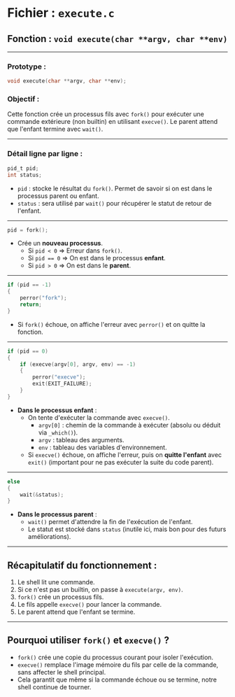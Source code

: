 # Fichier : `execute.c`

## Fonction : `void execute(char **argv, char **env)`

---

### Prototype :
```c
void execute(char **argv, char **env);
```

### Objectif :
Cette fonction crée un processus fils avec `fork()` pour exécuter une commande extérieure (non builtin) en utilisant `execve()`. Le parent attend que l'enfant termine avec `wait()`.

---

### Détail ligne par ligne :

```c
pid_t pid;
int status;
```
- `pid` : stocke le résultat du `fork()`. Permet de savoir si on est dans le processus parent ou enfant.
- `status` : sera utilisé par `wait()` pour récupérer le statut de retour de l'enfant.

---

```c
pid = fork();
```
- Crée un **nouveau processus**.
  - Si `pid < 0` ⇒ Erreur dans `fork()`.
  - Si `pid == 0` ⇒ On est dans le processus **enfant**.
  - Si `pid > 0` ⇒ On est dans le **parent**.

---

```c
if (pid == -1)
{
    perror("fork");
    return;
}
```
- Si `fork()` échoue, on affiche l'erreur avec `perror()` et on quitte la fonction.

---

```c
if (pid == 0)
{
    if (execve(argv[0], argv, env) == -1)
    {
        perror("execve");
        exit(EXIT_FAILURE);
    }
}
```
- **Dans le processus enfant** :
  - On tente d'exécuter la commande avec `execve()`.
    - `argv[0]` : chemin de la commande à exécuter (absolu ou déduit via `_which()`).
    - `argv` : tableau des arguments.
    - `env` : tableau des variables d'environnement.
  - Si `execve()` échoue, on affiche l'erreur, puis on **quitte l'enfant** avec `exit()` (important pour ne pas exécuter la suite du code parent).

---

```c
else
{
    wait(&status);
}
```
- **Dans le processus parent** :
  - `wait()` permet d'attendre la fin de l'exécution de l'enfant.
  - Le statut est stocké dans `status` (inutile ici, mais bon pour des futurs améliorations).

---

## Récapitulatif du fonctionnement :

1. Le shell lit une commande.
2. Si ce n'est pas un builtin, on passe à `execute(argv, env)`.
3. `fork()` crée un processus fils.
4. Le fils appelle `execve()` pour lancer la commande.
5. Le parent attend que l'enfant se termine.

---

## Pourquoi utiliser `fork()` et `execve()` ?
- `fork()` crée une copie du processus courant pour isoler l'exécution.
- `execve()` remplace l'image mémoire du fils par celle de la commande, sans affecter le shell principal.
- Cela garantit que même si la commande échoue ou se termine, notre shell continue de tourner.

